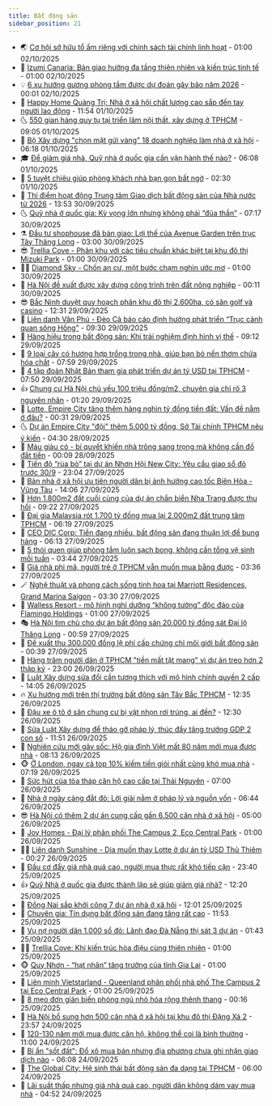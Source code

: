 ```yaml
---
title: Bất động sản
sidebar_position: 21
---
```


<!-- dantri-bat-dong-san:START -->
- 🌏 [Cơ hội sở hữu tổ ấm riêng với chính sách tài chính linh hoạt](https://dantri.com.vn/bat-dong-san/co-hoi-so-huu-to-am-rieng-voi-chinh-sach-tai-chinh-linh-hoat-20251001200231281.htm) - 01:00 02/10/2025
- 👹 [Izumi Canaria: Bản giao hưởng đa tầng thiên nhiên và kiến trúc tinh tế](https://dantri.com.vn/bat-dong-san/izumi-canaria-ban-giao-huong-da-tang-thien-nhien-va-kien-truc-tinh-te-20251001190318037.htm) - 01:00 02/10/2025
- 💡 [6 xu hướng gương phòng tắm được dự đoán gây bão năm 2026](https://dantri.com.vn/bat-dong-san/6-xu-huong-guong-phong-tam-duoc-du-doan-gay-bao-nam-2026-20251001164839844.htm) - 00:01 02/10/2025
- 🌋 [Happy Home Quảng Trị: Nhà ở xã hội chất lượng cao sắp đến tay người lao động](https://dantri.com.vn/bat-dong-san/happy-home-quang-tri-nha-o-xa-hoi-chat-luong-cao-sap-den-tay-nguoi-lao-dong-20251001184315999.htm) - 11:54 01/10/2025
- 🌜 [550 gian hàng quy tụ tại triển lãm nội thất, xây dựng ở TPHCM](https://dantri.com.vn/bat-dong-san/550-gian-hang-quy-tu-tai-trien-lam-noi-that-xay-dung-o-tphcm-20251001153522523.htm) - 09:05 01/10/2025
- 💃 [Bộ Xây dựng &quot;chọn mặt gửi vàng&quot; 18 doanh nghiệp làm nhà ở xã hội](https://dantri.com.vn/bat-dong-san/bo-xay-dung-chon-mat-gui-vang-18-doanh-nghiep-lam-nha-o-xa-hoi-20251001120948083.htm) - 06:18 01/10/2025
- 🎓 [Để giảm giá nhà, Quỹ nhà ở quốc gia cần vận hành thế nào?](https://dantri.com.vn/bat-dong-san/de-giam-gia-nha-quy-nha-o-quoc-gia-can-van-hanh-the-nao-20251001065007180.htm) - 06:08 01/10/2025
- 🌝 [5 tuyệt chiêu giúp phòng khách nhà bạn gọn bất ngờ](https://dantri.com.vn/bat-dong-san/5-tuyet-chieu-giup-phong-khach-nha-ban-gon-bat-ngo-20250930145611744.htm) - 02:30 01/10/2025
- 🧐 [Thí điểm hoạt động Trung tâm Giao dịch bất động sản của Nhà nước từ 2026](https://dantri.com.vn/bat-dong-san/thi-diem-hoat-dong-trung-tam-giao-dich-bat-dong-san-cua-nha-nuoc-tu-2026-20250930202345365.htm) - 13:53 30/09/2025
- 🌜 [Quỹ nhà ở quốc gia: Kỳ vọng lớn nhưng không phải “đũa thần”](https://dantri.com.vn/bat-dong-san/quy-nha-o-quoc-gia-ky-vong-lon-nhung-khong-phai-dua-than-20250930061805698.htm) - 07:17 30/09/2025
- ⚗️ [Đầu tư shophouse đã bàn giao: Lợi thế của Avenue Garden trên trục Tây Thăng Long](https://dantri.com.vn/bat-dong-san/dau-tu-shophouse-da-ban-giao-loi-the-cua-avenue-garden-tren-truc-tay-thang-long-20250929200502375.htm) - 03:00 30/09/2025
- 😎 [Trellia Cove - Phân khu với các tiêu chuẩn khác biệt tại khu đô thị Mizuki Park](https://dantri.com.vn/bat-dong-san/trellia-cove-phan-khu-voi-cac-tieu-chuan-khac-biet-tai-khu-do-thi-mizuki-park-20250929195906282.htm) - 01:00 30/09/2025
- 🧑‍🏫 [Diamond Sky - Chốn an cư, một bước chạm nghìn ước mơ](https://dantri.com.vn/bat-dong-san/diamond-sky-chon-an-cu-mot-buoc-cham-nghin-uoc-mo-20250929140244566.htm) - 01:00 30/09/2025
- 💪 [Hà Nội đề xuất được xây dựng công trình trên đất nông nghiệp](https://dantri.com.vn/bat-dong-san/ha-noi-de-xuat-duoc-xay-dung-cong-trinh-tren-dat-nong-nghiep-20250930011053449.htm) - 00:11 30/09/2025
- 😎 [Bắc Ninh duyệt quy hoạch phân khu đô thị 2.600ha, có sân golf và casino](https://dantri.com.vn/bat-dong-san/bac-ninh-duyet-quy-hoach-phan-khu-do-thi-2600ha-co-san-golf-va-casino-20250929185640128.htm) - 12:31 29/09/2025
- 🧠 [Liên danh Văn Phú - Đèo Cả báo cáo định hướng phát triển “Trục cảnh quan sông Hồng”](https://dantri.com.vn/bat-dong-san/lien-danh-van-phu-deo-ca-bao-cao-dinh-huong-phat-trien-truc-canh-quan-song-hong-20250929161332051.htm) - 09:30 29/09/2025
- 🧰 [Hàng hiệu trong bất động sản: Khi trải nghiệm định hình vị thế](https://dantri.com.vn/bat-dong-san/hang-hieu-trong-bat-dong-san-khi-trai-nghiem-dinh-hinh-vi-the-20250929160824864.htm) - 09:12 29/09/2025
- 🤩 [9 loại cây có hương hợp trồng trong nhà, giúp bạn bỏ nến thơm chứa hóa chất](https://dantri.com.vn/bat-dong-san/9-loai-cay-co-huong-hop-trong-trong-nha-giup-ban-bo-nen-thom-chua-hoa-chat-20250915155320103.htm) - 07:59 29/09/2025
- 🦆 [4 tập đoàn Nhật Bản tham gia phát triển dự án tỷ USD tại TPHCM](https://dantri.com.vn/bat-dong-san/4-tap-doan-nhat-ban-tham-gia-phat-trien-du-an-ty-usd-tai-tphcm-20250929142957569.htm) - 07:50 29/09/2025
- 👍 [Chung cư Hà Nội chủ yếu 100 triệu đồng/m2, chuyên gia chỉ rõ 3 nguyên nhân](https://dantri.com.vn/bat-dong-san/chung-cu-ha-noi-chu-yeu-100-trieu-dongm2-chuyen-gia-chi-ro-3-nguyen-nhan-20250929015810711.htm) - 01:20 29/09/2025
- 🙉 [Lotte, Empire City tăng thêm hàng nghìn tỷ đồng tiền đất: Vấn đề nằm ở đâu?](https://dantri.com.vn/bat-dong-san/lotte-empire-city-tang-them-hang-nghin-ty-dong-tien-dat-van-de-nam-o-dau-20250929065340582.htm) - 00:31 29/09/2025
- 🌜 [Dự án Empire City &quot;đội&quot; thêm 5.000 tỷ đồng, Sở Tài chính TPHCM nêu ý kiến](https://dantri.com.vn/bat-dong-san/du-an-empire-city-doi-them-5000-ty-dong-so-tai-chinh-tphcm-neu-y-kien-20250928100718145.htm) - 04:30 28/09/2025
- 🌋 [Màu giàu có - bí quyết khiến nhà trông sang trọng mà không cần đồ đắt tiền](https://dantri.com.vn/bat-dong-san/mau-giau-co-bi-quyet-khien-nha-trong-sang-trong-ma-khong-can-do-dat-tien-20250722000013447.htm) - 00:09 28/09/2025
- 🥰 [Tiến độ “rùa bò” tại dự án Nhơn Hội New City: Yêu cầu giao sổ đỏ trước 30/9](https://dantri.com.vn/bat-dong-san/tien-do-rua-bo-tai-du-an-nhon-hoi-new-city-yeu-cau-giao-so-do-truoc-309-20250926210734118.htm) - 23:04 27/09/2025
- 💯 [Bán nhà ở xã hội ưu tiên người dân bị ảnh hưởng cao tốc Biên Hòa - Vũng Tàu](https://dantri.com.vn/bat-dong-san/ban-nha-o-xa-hoi-uu-tien-nguoi-dan-bi-anh-huong-cao-toc-bien-hoa-vung-tau-20250927175631426.htm) - 14:06 27/09/2025
- 🤩 [Hơn 1.800m2 đất cuối cùng của dự án chắn biển Nha Trang được thu hồi](https://dantri.com.vn/bat-dong-san/hon-1800m2-dat-cuoi-cung-cua-du-an-chan-bien-nha-trang-duoc-thu-hoi-20250926103320692.htm) - 09:22 27/09/2025
- 💄 [Đại gia Malaysia rót 1.700 tỷ đồng mua lại 2.000m2 đất trung tâm TPHCM](https://dantri.com.vn/bat-dong-san/dai-gia-malaysia-rot-1700-ty-dong-mua-lai-2000m2-dat-trung-tam-tphcm-20250927121846623.htm) - 06:19 27/09/2025
- 🦍 [CEO DIC Corp: Tiền đang nhiều, bất động sản đang thuận lợi để bung hàng](https://dantri.com.vn/kinh-doanh/ceo-dic-corp-tien-dang-nhieu-bat-dong-san-dang-thuan-loi-de-bung-hang-20250927075601786.htm) - 06:13 27/09/2025
- 🎡 [5 thói quen giúp phòng tắm luôn sạch bong, không cần tổng vệ sinh mỗi tuần](https://dantri.com.vn/bat-dong-san/5-thoi-quen-giup-phong-tam-luon-sach-bong-khong-can-tong-ve-sinh-moi-tuan-20250925160005167.htm) - 03:44 27/09/2025
- 🐎 [Giá nhà phi mã, người trẻ ở TPHCM vẫn muốn mua bằng được](https://dantri.com.vn/bat-dong-san/gia-nha-phi-ma-nguoi-tre-o-tphcm-van-muon-mua-bang-duoc-20250924063504363.htm) - 03:36 27/09/2025
- 🪄 [Nghệ thuật và phong cách sống tinh hoa tại Marriott Residences, Grand Marina Saigon](https://dantri.com.vn/bat-dong-san/nghe-thuat-va-phong-cach-song-tinh-hoa-tai-marriott-residences-grand-marina-saigon-20250927095728140.htm) - 03:30 27/09/2025
- 💼 [Walless Resort - mô hình nghỉ dưỡng “không tường” độc đáo của Flamingo Holdings](https://dantri.com.vn/bat-dong-san/walless-resort-mo-hinh-nghi-duong-khong-tuong-doc-dao-cua-flamingo-holdings-20250926210944282.htm) - 01:00 27/09/2025
- 🎭 [Hà Nội tìm chủ cho dự án bất động sản 20.000 tỷ đồng sát Đại lộ Thăng Long](https://dantri.com.vn/bat-dong-san/ha-noi-tim-chu-cho-du-an-bat-dong-san-20000-ty-dong-sat-dai-lo-thang-long-20250927005249229.htm) - 00:59 27/09/2025
- 🐻 [Đề xuất thu 300.000 đồng lệ phí cấp chứng chỉ môi giới bất động sản](https://dantri.com.vn/bat-dong-san/de-xuat-thu-300000-dong-le-phi-cap-chung-chi-moi-gioi-bat-dong-san-20250927063625931.htm) - 00:39 27/09/2025
- 💃 [Hàng trăm người dân ở TPHCM &quot;tiền mất tật mang&quot; vì dự án treo hơn 2 thập kỷ](https://dantri.com.vn/bat-dong-san/hang-tram-nguoi-dan-o-tphcm-tien-mat-tat-mang-vi-du-an-treo-hon-2-thap-ky-20250926121851843.htm) - 23:00 26/09/2025
- 🦣 [Luật Xây dựng sửa đổi cần tương thích với mô hình chính quyền 2 cấp](https://dantri.com.vn/bat-dong-san/luat-xay-dung-sua-doi-can-tuong-thich-voi-mo-hinh-chinh-quyen-2-cap-20250926194059024.htm) - 14:05 26/09/2025
- 🔥 [Xu hướng mới trên thị trường bất động sản Tây Bắc TPHCM](https://dantri.com.vn/bat-dong-san/xu-huong-moi-tren-thi-truong-bat-dong-san-tay-bac-tphcm-20250926180618803.htm) - 12:35 26/09/2025
- 🤩 [Đậu xe ô tô ở sân chung cư bị vật nhọn rơi trúng, ai đền?](https://dantri.com.vn/bat-dong-san/dau-xe-o-to-o-san-chung-cu-bi-vat-nhon-roi-trung-ai-den-20250926152151760.htm) - 12:30 26/09/2025
- 🥳 [Sửa Luật Xây dựng để tháo gỡ pháp lý, thúc đẩy tăng trưởng GDP 2 con số](https://dantri.com.vn/bat-dong-san/sua-luat-xay-dung-de-thao-go-phap-ly-thuc-day-tang-truong-gdp-2-con-so-20250926140029910.htm) - 11:51 26/09/2025
- 🤗 [Nghiên cứu mới gây sốc: Hộ gia đình Việt mất 80 năm mới mua được nhà](https://dantri.com.vn/bat-dong-san/nghien-cuu-moi-gay-soc-ho-gia-dinh-viet-mat-80-nam-moi-mua-duoc-nha-20250926145619807.htm) - 08:13 26/09/2025
- 🐵 [Ở London, ngay cả top 10% kiếm tiền giỏi nhất cũng khó mua nhà](https://dantri.com.vn/bat-dong-san/o-london-ngay-ca-top-10-kiem-tien-gioi-nhat-cung-kho-mua-nha-20250920130527102.htm) - 07:19 26/09/2025
- 🤖 [Sức hút của tòa tháp căn hộ cao cấp tại Thái Nguyên](https://dantri.com.vn/bat-dong-san/suc-hut-cua-toa-thap-can-ho-cao-cap-tai-thai-nguyen-20250926111313974.htm) - 07:00 26/09/2025
- 👺 [Nhà ở ngày càng đắt đỏ: Lời giải nằm ở pháp lý và nguồn vốn](https://dantri.com.vn/bat-dong-san/nha-o-ngay-cang-dat-do-loi-giai-nam-o-phap-ly-va-nguon-von-20250926125813330.htm) - 06:44 26/09/2025
- 😎 [Hà Nội có thêm 2 dự án cung cấp gần 6.500 căn nhà ở xã hội](https://dantri.com.vn/bat-dong-san/ha-noi-co-them-2-du-an-cung-cap-gan-6500-can-nha-o-xa-hoi-20250926103618927.htm) - 05:00 26/09/2025
- 🤠 [Joy Homes - Đại lý phân phối The Campus 2, Eco Central Park](https://dantri.com.vn/bat-dong-san/joy-homes-dai-ly-phan-phoi-the-campus-2-eco-central-park-20250925182549005.htm) - 01:00 26/09/2025
- 👨‍🏫 [Liên danh Sunshine - Dia muốn thay Lotte ở dự án tỷ USD Thủ Thiêm](https://dantri.com.vn/bat-dong-san/lien-danh-sunshine-dia-muon-thay-lotte-o-du-an-ty-usd-thu-thiem-20250922112756408.htm) - 00:27 26/09/2025
- 🧰 [Đầu cơ đẩy giá nhà quá cao, người mua thực rất khó tiếp cận](https://dantri.com.vn/bat-dong-san/dau-co-day-gia-nha-qua-cao-nguoi-mua-thuc-rat-kho-tiep-can-20250926015929145.htm) - 23:40 25/09/2025
- 👍 [Quỹ Nhà ở quốc gia được thành lập sẽ giúp giảm giá nhà?](https://dantri.com.vn/bat-dong-san/quy-nha-o-quoc-gia-duoc-thanh-lap-se-giup-giam-gia-nha-20250925170235410.htm) - 12:20 25/09/2025
- 🌈 [Đồng Nai sắp khởi công 7 dự án nhà ở xã hội](https://dantri.com.vn/bat-dong-san/dong-nai-sap-khoi-cong-7-du-an-nha-o-xa-hoi-20250925104336024.htm) - 12:01 25/09/2025
- 🐲 [Chuyên gia: Tín dụng bất động sản đang tăng rất cao](https://dantri.com.vn/bat-dong-san/chuyen-gia-tin-dung-bat-dong-san-dang-tang-rat-cao-20250925181148281.htm) - 11:53 25/09/2025
- 💄 [Vụ nợ người dân 1.000 sổ đỏ: Lãnh đạo Đà Nẵng thị sát 3 dự án](https://dantri.com.vn/bat-dong-san/vu-no-nguoi-dan-1000-so-do-lanh-dao-da-nang-thi-sat-3-du-an-20250924163046459.htm) - 01:43 25/09/2025
- 👨‍🏫 [Trellia Cove: Khi kiến trúc hòa điệu cùng thiên nhiên](https://dantri.com.vn/bat-dong-san/trellia-cove-khi-kien-truc-hoa-dieu-cung-thien-nhien-20250924225546666.htm) - 01:00 25/09/2025
- 🐵 [Quy Nhơn - “hạt nhân” tăng trưởng của tỉnh Gia Lai](https://dantri.com.vn/bat-dong-san/quy-nhon-hat-nhan-tang-truong-cua-tinh-gia-lai-20250924231240881.htm) - 01:00 25/09/2025
- 🎉 [Liên minh Vietstarland - Queenland phân phối nhà phố The Campus 2 tại Eco Central Park](https://dantri.com.vn/bat-dong-san/lien-minh-vietstarland-queenland-phan-phoi-nha-pho-the-campus-2-tai-eco-central-park-20250924224125091.htm) - 01:00 25/09/2025
- 💫 [8 mẹo đơn giản biến phòng ngủ nhỏ hóa rộng thênh thang](https://dantri.com.vn/bat-dong-san/8-meo-don-gian-bien-phong-ngu-nho-hoa-rong-thenh-thang-20250923155642182.htm) - 00:16 25/09/2025
- 🦄 [Hà Nội bổ sung hơn 500 căn nhà ở xã hội tại khu đô thị Đặng Xá 2](https://dantri.com.vn/bat-dong-san/ha-noi-bo-sung-hon-500-can-nha-o-xa-hoi-tai-khu-do-thi-dang-xa-2-20250924215014055.htm) - 23:57 24/09/2025
- 🌮 [120-130 năm mới mua được căn hộ, không thể coi là bình thường](https://dantri.com.vn/bat-dong-san/120-130-nam-moi-mua-duoc-can-ho-khong-the-coi-la-binh-thuong-20250924162659723.htm) - 11:00 24/09/2025
- 💯 [Bí ẩn &quot;sốt đất&quot;: Đổ xô mua bán nhưng địa phương chưa ghi nhận giao dịch nào](https://dantri.com.vn/bat-dong-san/bi-an-sot-dat-do-xo-mua-ban-nhung-dia-phuong-chua-ghi-nhan-giao-dich-nao-20250924091940148.htm) - 06:08 24/09/2025
- 🌊 [The Global City: Hệ sinh thái bất động sản đa dạng tại TPHCM](https://dantri.com.vn/bat-dong-san/the-global-city-he-sinh-thai-bat-dong-san-da-dang-tai-tphcm-20250924100054640.htm) - 06:00 24/09/2025
- 🤖 [Lãi suất thấp nhưng giá nhà quá cao, người dân không dám vay mua nhà](https://dantri.com.vn/bat-dong-san/lai-suat-thap-nhung-gia-nha-qua-cao-nguoi-dan-khong-dam-vay-mua-nha-20250923202122743.htm) - 04:52 24/09/2025<!-- dantri-bat-dong-san:END -->
